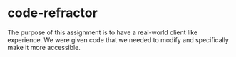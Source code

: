 # code-refractor
The purpose of this assignment is to have a real-world client like experience. We were given code that we needed to modify and specifically make it more accessible.